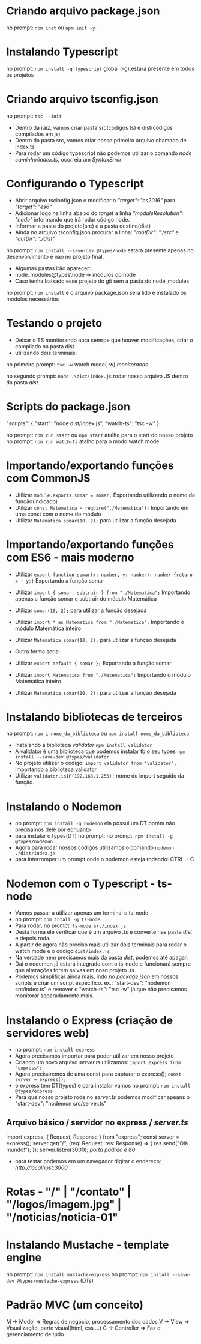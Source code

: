 # Criando arquivo package.json

no prompt: `npm init` ou `npm init -y`

# Instalando Typescript

no prompt: `npm install -q typescript` global (-g),estará presente em todos os projetos

# Criando arquivo tsconfig.json

no prompt: `tsc --init`

- Dentro da raíz, vamos criar pasta src(códigos ts) e dist(códigos compilados em js)
- Dentro da pasta src, vamos criar nosso primeiro arquivo chamado de index.ts
- Para rodar um código typescript não podemos utilizar o comando _node caminho/index.ts_, ocorreia um _SyntaxError_

# Configurando o Typescript

- Abrir arquivo tscionfig.json e modificar o _"target": "es2016"_ para _"target": "es6"_
- Adicionar logo na linha abaixo do _target_ a linha _"moduleResolution": "node"_ informando que irá rodar código node.
- Informar a pasta do projeto(src) e a pasta destino(dist)
- Ainda no arquivo tsconfig.json procurar a linha: _"rootDir": "./src"_ e _"outDir": "./dist"_

no prompt: `npm install --save-dev @types/node` estará presente apenas no desenvolvimento e não no projeto final.

- Algumas pastas irão aparecer:
- node_modules\@types\node -> módulos do node
- Caso tenha baixado esse projeto do git sem a pasta do node_modules

no prompt: `npm install` e o arquivo package.json será lido e instalado os módulos necessários

# Testando o projeto

- Deixar o TS monitorando apra semrpe que houver modificações, criar o compilado na pasta dist
- utilizando dois terminais:

no primeiro prompt: `tsc -w` watch mode(-w) _monitorando..._

no segundo prompt: `node .\dist\index.js` rodar nosso arquivo JS dentro da pasta _dist_

# Scripts do package.json

"scripts": {
"start": "node dist/index.js",
"watch-ts": "tsc -w"
}

no prompt: `npm run start` ou `npm start` atalho para o start do nosso projeto
no prompt: `npm run watch-ts` atalho para o modo watch mode

# Importando/exportando funções com CommonJS

- Utilizar `module.exports.somar = somar;` Exportando utilizando o nome da função(indicado)
- Utilizar `const Matematica = require("./Matematica");` Importando em uma const com o nome do módulo
- Utilizar `Matematica.somar(10, 2);` para utilizar a função desejada

# Importando/exportando funções com ES6 - mais moderno

- Utilizar `export function somar(x: number, y: number): number {return x + y;}` Exportando a função somar
- Utilizar `import { somar, subtrair } from "./Matematica";` Importando apenas a função somar e subtrair do módulo Matemática
- Utilizar `somar(10, 2);` para utilizar a função desejada
- Utilizar `import * as Matematica from "./Matematica";` Importando o módulo Matemática inteiro
- Utilizar `Matematica.somar(10, 2);` para utilizar a função desejada

- Outra forma seria:
- Utilizar `export default { somar };` Exportando a função somar
- Utilizar `import Matematica from "./Matematica";` Importando o módulo Matemática inteiro
- Utilizar `Matematica.somar(10, 2);` para utilizar a função desejada

# Instalando bibliotecas de terceiros

no prompt: `npm i nome_da_biblioteca` ou `npm install nome_da_biblioteca`

- Instalando a biblioteca _validator_ `npm install validator`
- A validator é uma biblioteca que podemos instalar tb o seu types `npm install --save-dev @types/validator`
- No projeto utilizar o código: `import validator from 'validator';` importando a biblioteca validator
- Utilizar `validator.isIP(192.168.1.256);` nome do import seguido da função.

# Instalando o Nodemon

- no prompt: `npm install -g nodemon` ela possui um DT porém não precisamos dele por eqnuanto
- para instalar o types(DT) no prompt: no prompt: `npm install -g @types/nodemon`
- Agora para rodar nossos códigos utilizamos o comando `nodemon ./dist/index.js`
- para interromper um prompt onde o nodemon esteja rodando: CTRL + C

# Nodemon com o Typescript - ts-node

- Vamos passar a utilizar apenas um terminal o ts-node
- no prompt: `npm intall -g ts-node`
- Para rodar, no prompt: `ts-node src/index.js`
- Desta forma ele verificar que é um arquivo _.ts_ e converte nas pasta _dist_ e depois roda.
- A partir de agora não preciso mais utilizar dois terminais para rodar o watch mode e o codigo `dist/index.js`
- Na verdade nem precisamos mais da pasta _dist_, podemos até apagar.
- Daí o nodemon já estará integrado com o ts-node e funcionará sempre que alterações forem salvas em noso projeto _.ts_
- Podemos simplificar ainda mais, indo no _package.json_ em nossos scripts e criar um script especifico.
  ex.: "start-dev": "nodemon src/index.ts" e remover o "watch-ts": "tsc -w" já que não precisamos monitorar separadamente mais.

# Instalando o Express (criação de servidores web)

- no prompt: `npm install express`
- Agora precisamos importar para poder utilizar em nosso projeto
- Criando um novo arquivo _server.ts_ utilizamos: `import express from "express";`
- Agora precisaremos de uma const para capturar o express(); `const server = express();`
- o express tem DT(types) e para instalar vamos no prompt: `npm install @types/express`
- Para que nosso projeto rode no _server.ts_ podemos modificar apeans o "start-dev": "nodemon src/server.ts"

## Arquivo básico / servidor no express / _server.ts_

import express, { Request, Response } from "express";
const server = express();
server.get("/", (req: Request, res: Response) => {
res.send("Olá mundo!");
});
server.listen(3000); _porta padrão é 80_

- para testar podemos em um navegador digitar o endereço: _http://localhost:3000_

# Rotas - "/" | "/contato" | "/logos/imagem.jpg" | "/noticias/noticia-01"

# Instalando Mustache - template engine

no prompt: `npm install mustache-express`
no prompt: `npm install --save-dev @types/mustache-express` (DTs)

# Padrão MVC (um conceito)

M -> Model => Regras de negócio, processamento dos dados
V -> View => Visualização, parte visual(html, css ...)
C -> Controller => Faz o gerenciamento de tudo
